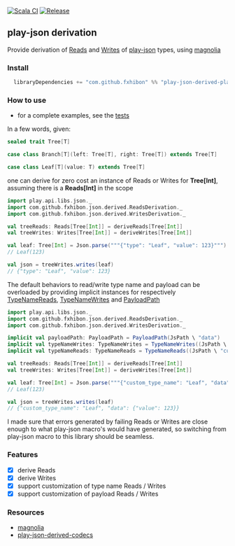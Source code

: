 [![Scala CI](https://github.com/FXHibon/scala-play-json-derived/actions/workflows/scala.yml/badge.svg)](https://github.com/FXHibon/scala-play-json-derived/actions/workflows/scala.yml)
[![Release](https://badgen.net/github/release/FXHibon/scala-play-json-derived)](https://badgen.net/github/release/FXHibon/scala-play-json-derived)

## play-json derivation

Provide derivation of [Reads](https://github.com/playframework/play-json/blob/master/play-json/shared/src/main/scala/play/api/libs/json/Reads.scala#L36) and [Writes](https://github.com/playframework/play-json/blob/master/play-json/shared/src/main/scala/play/api/libs/json/Writes.scala#L23) of [play-json](https://github.com/playframework/play-json) types, using [magnolia](https://github.com/propensive/magnolia)

### Install

```scala
  libraryDependencies += "com.github.fxhibon" %% "play-json-derived-play-2X" % "<latest-release>" 
```

### How to use

- for a complete examples, see the [tests](./shared/src/test/scala/com/github/fxhibon/json/derived)

In a few words, given:

````scala
sealed trait Tree[T]

case class Branch[T](left: Tree[T], right: Tree[T]) extends Tree[T]

case class Leaf[T](value: T) extends Tree[T]
````

one can derive for zero cost an instance of Reads or Writes for **Tree[Int]**, assuming there is a **Reads[Int]** in the scope

```scala
import play.api.libs.json._
import com.github.fxhibon.json.derived.ReadsDerivation._
import com.github.fxhibon.json.derived.WritesDerivation._

val treeReads: Reads[Tree[Int]] = deriveReads[Tree[Int]]
val treeWrites: Writes[Tree[Int]] = deriveWrites[Tree[Int]]

val leaf: Tree[Int] = Json.parse("""{"type": "Leaf", "value": 123}""").as[Tree[Int]](treeReads)
// Leaf(123)

val json = treeWrites.writes(leaf)
// {"type": "Leaf", "value": 123}
```

The default behaviors to read/write type name and payload can be overloaded by providing implicit instances for respectively [TypeNameReads](./shared/src/main/scala/com/github/fxhibon/json/derived/config/TypeNameReads.scala), [TypeNameWrites](./shared/src/main/scala/com/github/fxhibon/json/derived/config/TypeNameWrites.scala) and [PayloadPath](./shared/src/main/scala/com/github/fxhibon/json/derived/config/PayloadPath.scala)

```scala
import play.api.libs.json._
import com.github.fxhibon.json.derived.ReadsDerivation._
import com.github.fxhibon.json.derived.WritesDerivation._

implicit val payloadPath: PayloadPath = PayloadPath(JsPath \ "data")
implicit val typeNameWrites: TypeNameWrites = TypeNameWrites((JsPath \ "custom_type_name").write[String])
implicit val typeNameReads: TypeNameReads = TypeNameReads((JsPath \ "custom_type_name").read[String])

val treeReads: Reads[Tree[Int]] = deriveReads[Tree[Int]]
val treeWrites: Writes[Tree[Int]] = deriveWrites[Tree[Int]]

val leaf: Tree[Int] = Json.parse("""{"custom_type_name": "Leaf", "data": {"value": 123}}""").as[Tree[Int]](treeReads)
// Leaf(123)

val json = treeWrites.writes(leaf)
// {"custom_type_name": "Leaf", "data": {"value": 123}}
```

I made sure that errors generated by failing Reads or Writes are close enough to what play-json macro's would have generated, so switching from play-json macro to this library should be seamless.

### Features
- [x] derive Reads
- [x] derive Writes
- [x] support customization of type name Reads / Writes
- [x] support customization of payload Reads / Writes

### Resources
- [magnolia](https://github.com/propensive/magnolia)
- [play-json-derived-codecs](https://github.com/julienrf/play-json-derived-codecs)
